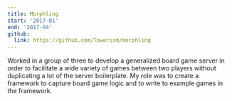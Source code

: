 ```yaml
---
title: Morphling
start: '2017-01'
end: '2017-04'
github:
  link: https://github.com/Towerism/morphling
---
```


Worked in a group of three to develop a generalized board game server in order
to facilitate a wide variety of games between two players without duplicating a
lot of the server boilerplate. My role was to create a framework to capture
board game logic and to write to example games in the framework.